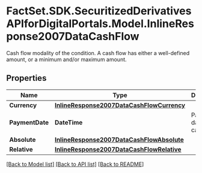 # FactSet.SDK.SecuritizedDerivativesAPIforDigitalPortals.Model.InlineResponse2007DataCashFlow
Cash flow modality of the condition. A cash flow has either a well-defined amount, or a minimum and/or maximum amount.

## Properties

Name | Type | Description | Notes
------------ | ------------- | ------------- | -------------
**Currency** | [**InlineResponse2007DataCashFlowCurrency**](InlineResponse2007DataCashFlowCurrency.md) |  | [optional] 
**PaymentDate** | **DateTime** | Payment date of the cash flow. | [optional] 
**Absolute** | [**InlineResponse2007DataCashFlowAbsolute**](InlineResponse2007DataCashFlowAbsolute.md) |  | [optional] 
**Relative** | [**InlineResponse2007DataCashFlowRelative**](InlineResponse2007DataCashFlowRelative.md) |  | [optional] 

[[Back to Model list]](../README.md#documentation-for-models) [[Back to API list]](../README.md#documentation-for-api-endpoints) [[Back to README]](../README.md)

